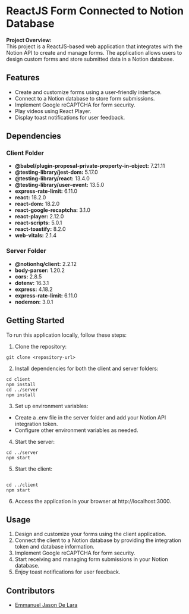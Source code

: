 # ReactJS Form Connected to Notion Database

**Project Overview:**  
This project is a ReactJS-based web application that integrates with the Notion API to create and manage forms. The application allows users to design custom forms and store submitted data in a Notion database.

## Features

- Create and customize forms using a user-friendly interface.
- Connect to a Notion database to store form submissions.
- Implement Google reCAPTCHA for form security.
- Play videos using React Player.
- Display toast notifications for user feedback.

## Dependencies

### Client Folder

- **@babel/plugin-proposal-private-property-in-object:** 7.21.11
- **@testing-library/jest-dom:** 5.17.0
- **@testing-library/react:** 13.4.0
- **@testing-library/user-event:** 13.5.0
- **express-rate-limit:** 6.11.0
- **react:** 18.2.0
- **react-dom:** 18.2.0
- **react-google-recaptcha:** 3.1.0
- **react-player:** 2.12.0
- **react-scripts:** 5.0.1
- **react-toastify:** 8.2.0
- **web-vitals:** 2.1.4

### Server Folder

- **@notionhq/client:** 2.2.12
- **body-parser:** 1.20.2
- **cors:** 2.8.5
- **dotenv:** 16.3.1
- **express:** 4.18.2
- **express-rate-limit:** 6.11.0
- **nodemon:** 3.0.1

## Getting Started

To run this application locally, follow these steps:

1. Clone the repository:

```
git clone <repository-url>

```

2. Install dependencies for both the client and server folders:

```
cd client
npm install
cd ../server
npm install

```

3. Set up environment variables:

- Create a .env file in the server folder and add your Notion API integration token.
- Configure other environment variables as needed.

4. Start the server:

```
cd ../server
npm start

```

5. Start the client:

```

cd ../client
npm start

```

6. Access the application in your browser at http://localhost:3000.

## Usage

1. Design and customize your forms using the client application.
2. Connect the client to a Notion database by providing the integration token and database information.
3. Implement Google reCAPTCHA for form security.
4. Start receiving and managing form submissions in your Notion database.
5. Enjoy toast notifications for user feedback.

## Contributors

- <u>Emmanuel Jason De Lara</u>

```

```
